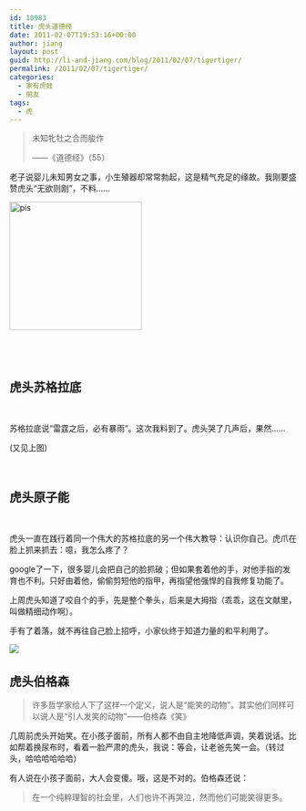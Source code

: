 ```yaml
---
id: 10983
title: 虎头道德经
date: 2011-02-07T19:53:16+00:00
author: jiang
layout: post
guid: http://li-and-jiang.com/blog/2011/02/07/tigertiger/
permalink: /2011/02/07/tigertiger/
categories:
  - 家有虎娃
  - 朋友
tags:
  - 虎
---
```

> 未知牝牡之合而朘作
> 
> ——《道德经》（55）

老子说婴儿未知男女之事，小生殖器却常常勃起，这是精气充足的缘故。我刚要盛赞虎头“无欲则刚”，不料……

[<img style="border-right-width: 0px; display: inline; border-top-width: 0px; border-bottom-width: 0px; border-left-width: 0px" title="pis" border="0" alt="pis" src="http://jiangtanghu.com/cn/wp-content/uploads/2011/02/pis-thumb.jpg" width="232" height="225" />](http://jiangtanghu.com/cn/wp-content/uploads/2011/02/pis.jpg) 

## &#160;

## **虎头苏格拉底**

&#160;

苏格拉底说“雷霆之后，必有暴雨”。这次我料到了。虎头哭了几声后，果然……

(又见上图)

&#160;

## **虎头原子能**

&#160;

虎头一直在践行着同一个伟大的苏格拉底的另一个伟大教导：认识你自己。虎爪在脸上抓来抓去：噫，我怎么疼了？

google了一下，很多婴儿会把自己的脸抓破；但如果套着他的手，对他手指的发育也不利。只好由着他，偷偷剪短他的指甲，再指望他强悍的自我修复功能了。

上周虎头知道了咬自个的手，先是整个拳头，后来是大拇指（乖乖，这在文献里，叫做精细动作啊）。

手有了着落，就不再往自己脸上招呼，小家伙终于知道力量的和平利用了。

<a href="http://jiangtanghu.com/cn/wp-content/uploads/2010/08/tigerrose.jpg" target="_blank"><img src="http://jiangtanghu.com/cn/wp-content/uploads/2010/08/tigerrose.jpg" /></a>&#160;

## **虎头伯格森**

> 许多哲学家给人下了这样一个定义，说人是“能笑的动物”。其实他们同样可以说人是“引人发笑的动物”&#8212;&#8212;伯格森《笑》

几周前虎头开始笑。在小孩子面前，所有人都不由自主地降低声调，笑着说话。比如帮着换尿布时，看着一脸严肃的虎头，我说：等会，让老爸先笑一会。（转过头，哈哈哈哈哈哈）

有人说在小孩子面前，大人会变傻。哦，这是不对的。伯格森还说：

> 在一个纯粹理智的社会里，人们也许不再哭泣，然而他们可能笑得更多。